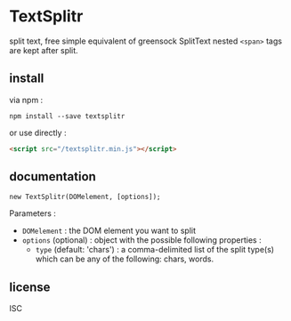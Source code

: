 # TextSplitr
split text, free simple equivalent of greensock SplitText
nested `<span>` tags are kept after split.

## install

via npm :
```
npm install --save textsplitr
```

or use directly :
```html
<script src="/textsplitr.min.js"></script>
```

## documentation

```
new TextSplitr(DOMelement, [options]);
```

Parameters :
- `DOMelement` : the DOM element you want to split
- `options` (optional) : object with the possible following properties :
    + `type` (default: 'chars') : a comma-delimited list of the split type(s) which can be any of the following: chars, words.

## license

ISC

